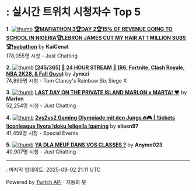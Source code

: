# : 실시간 트위치 시청자수 Top 5

**1.** [![thumb](https://static-cdn.jtvnw.net/previews-ttv/live_user_kaicenat-320x180.jpg)](https://twitch.tv/KaiCenat)
**[🏆MAFIATHON 3🏆DAY 2🏆15% OF REVENUE GOING TO SCHOOL IN NIGERIA🏆LEBRON JAMES CUT MY HAIR AT 1 MILLION SUBS🏆!subathon](https://twitch.tv/KaiCenat)** by **KaiCenat**<br>178,055명 시청  - Just Chatting

**2.** [![thumb](https://static-cdn.jtvnw.net/previews-ttv/live_user_jynxzi-320x180.jpg)](https://twitch.tv/Jynxzi)
**[[245/365] 🚨 24 HOUR STREAM 🚨 (R6, Fortnite, Clash Royale, NBA 2K26, & Fall Guys)](https://twitch.tv/Jynxzi)** by **Jynxzi**<br>74,899명 시청  - Tom Clancy's Rainbow Six Siege X

**3.** [![thumb](https://static-cdn.jtvnw.net/previews-ttv/live_user_marlon-320x180.jpg)](https://twitch.tv/Marlon)
**[LAST DAY ON THE PRIVATE ISLAND MARLON x MARTA! ❤️](https://twitch.tv/Marlon)** by **Marlon**<br>52,254명 시청  - Just Chatting

**4.** [![thumb](https://static-cdn.jtvnw.net/previews-ttv/live_user_eliasn97-320x180.jpg)](https://twitch.tv/eliasn97)
**[2vs2vs2 Gaming Olympiade mit den Jungs 🔥🎮 | !tickets !iconleague !lyora !doku !eligella !gaming](https://twitch.tv/eliasn97)** by **eliasn97**<br>41,459명 시청  - Special Events

**5.** [![thumb](https://static-cdn.jtvnw.net/previews-ttv/live_user_anyme023-320x180.jpg)](https://twitch.tv/Anyme023)
**[YA DLA MEUF DANS VOS CLASSES ?](https://twitch.tv/Anyme023)** by **Anyme023**<br>40,907명 시청  - Just Chatting


---
: 마지막 업데이트: 2025-09-02 21:11 UTC

Powered by [Twitch API](https://dev.twitch.tv/docs/api/reference) · 자동화 봇